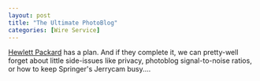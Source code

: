 ```yaml
---
layout: post
title: "The Ultimate PhotoBlog"
categories: [Wire Service]
---
```

<a href="http://news.com.com/2100-1041_3-1009127.html" target="linkframe">Hewlett Packard</a> has a plan. And if they complete it, we can pretty-well forget about little side-issues like privacy, photoblog signal-to-noise ratios, or how to keep Springer's Jerrycam busy....


